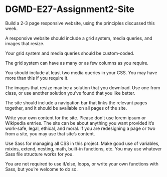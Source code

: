 # DGMD-E27-Assignment2-Site
Build a 2-3 page responsive website, using the principles discussed this week.  

A responsive website should include a grid system, media queries, and images that resize. 

Your grid system and media queries should be custom-coded. 

The grid system can have as many or as few columns as you require. 

You should include at least two media queries in your CSS. You may have more than this if you require it. 

The images that resize may be a solution that you download. Use one from class, or use another solution you’ve found that you like better. 

The site should include a navigation bar that links the relevant pages together, and it should be available on all pages of the site. 

Write your own content for the site. Please don’t use lorem ipsum or Wikipedia entries. The site can be about anything you want provided it’s work-safe, legal, ethical, and moral. If you are redesigning a page or two from a site, you may use that site’s content. 

Use Sass for managing all CSS in this project. Make good use of variables, mixins, extend, nesting, math, built-in functions, etc. You may use whatever Sass file structure works for you. 

You are not required to use if/else, loops, or write your own functions with Sass, but you’re welcome to do so.
